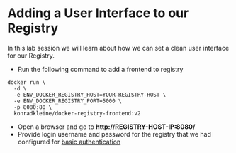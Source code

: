 # Adding a User Interface to our Registry 

In this lab session we will learn about how we can set a clean user interface for our Registry.

- Run the following command to add a frontend to registry
```
docker run \
  -d \
  -e ENV_DOCKER_REGISTRY_HOST=YOUR-REGISTRY-HOST \
  -e ENV_DOCKER_REGISTRY_PORT=5000 \
  -p 8080:80 \
  konradkleine/docker-registry-frontend:v2
```
- Open a browser and go to **http://REGISTRY-HOST-IP:8080/**
- Provide login username and password for the registry that we had configured for [basic authentication]()

